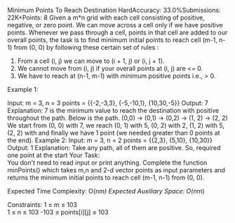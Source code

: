 Minimum Points To Reach Destination
HardAccuracy: 33.0%Submissions: 22K+Points: 8
Given a m\*n grid with each cell consisting of positive, negative, or zero point. We can move across a cell only if we have positive points. Whenever we pass through a cell, points in that cell are added to our overall points, the task is to find minimum initial points to reach cell (m-1, n-1) from (0, 0) by following these certain set of rules :

1. From a cell (i, j) we can move to (i + 1, j) or (i, j + 1).
2. We cannot move from (i, j) if your overall points at (i, j) are <= 0.
3. We have to reach at (n-1, m-1) with minimum positive points i.e., > 0.

Example 1:

Input:
m = 3, n = 3
points = {{-2,-3,3},
          {-5,-10,1},
          {10,30,-5}}
Output:
7
Explanation: 7 is the minimum value to reach the destination with positive throughout the path. Below is the path. (0,0) -> (0,1) -> (0,2) -> (1, 2) -> (2, 2) We start from (0, 0) with 7, we reach (0, 1) with 5, (0, 2) with 2, (1, 2) with 5, (2, 2) with and finally we have 1 point (we needed greater than 0 points at the end).
Example 2:
Input:
m = 3, n = 2
points = {{2,3},
          {5,10},
          {10,30}}
Output:
1
Explanation: Take any path, all of them are positive. So, required one point at the start
Your Task:  
You don't need to read input or print anything. Complete the function minPoints() which takes m,n and 2-d vector points as input parameters and returns the minimum initial points to reach cell (m-1, n-1) from (0, 0).

Expected Time Complexity: O(n*m)
Expected Auxiliary Space: O(n*m)

Constraints:
1 ≤ m ≤ 103  
1 ≤ n ≤ 103
-103 ≤ points[i][j] ≤ 103
